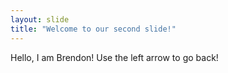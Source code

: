 ```yaml
---
layout: slide
title: "Welcome to our second slide!"
---
```

Hello, I am Brendon!
Use the left arrow to go back!
